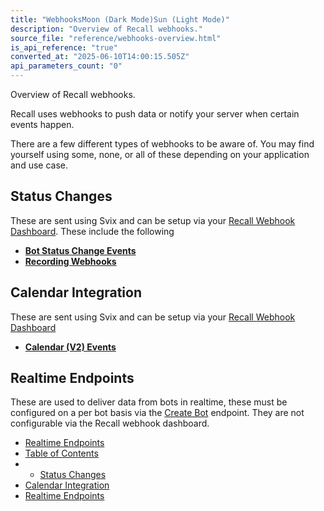 ```yaml
---
title: "WebhooksMoon (Dark Mode)Sun (Light Mode)"
description: "Overview of Recall webhooks."
source_file: "reference/webhooks-overview.html"
is_api_reference: "true"
converted_at: "2025-06-10T14:00:15.505Z"
api_parameters_count: "0"
---
```

Overview of Recall webhooks.

Recall uses webhooks to push data or notify your server when certain events happen.

There are a few different types of webhooks to be aware of. You may find yourself using some, none, or all of these depending on your application and use case.

## Status Changes

[](#status-changes)

These are sent using Svix and can be setup via your [Recall Webhook Dashboard](https://api.recall.ai/dashboard/webhooks/). These include the following
- **[Bot Status Change Events](/docs/bot-status-change-events)**
- **[Recording Webhooks](/docs/recording-webhooks)**



## Calendar Integration

[](#calendar-integration)

These are sent using Svix and can be setup via your [Recall Webhook Dashboard](https://api.recall.ai/dashboard/webhooks/)
- **[Calendar (V2) Events](/docs/calendar-v2-webhooks)**



## Realtime Endpoints

[](#realtime-endpoints)

These are used to deliver data from bots in realtime, these must be configured on a per bot basis via the [Create Bot](/reference/bot_create) endpoint. They are not configurable via the Recall webhook dashboard.
- [Realtime Endpoints](/docs/real-time-endpoints)
- [Table of Contents](#)
- -   [Status Changes](#status-changes)
- [Calendar Integration](#calendar-integration)
- [Realtime Endpoints](#realtime-endpoints)
